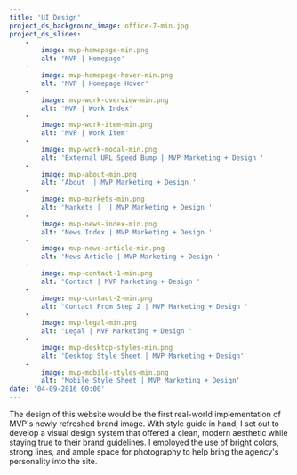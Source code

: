 ```yaml
---
title: 'UI Design'
project_ds_background_image: office-7-min.jpg
project_ds_slides:
    -
        image: mvp-homepage-min.png
        alt: 'MVP | Homepage'
    -
        image: mvp-homepage-hover-min.png
        alt: 'MVP | Homepage Hover'
    -
        image: mvp-work-overview-min.png
        alt: 'MVP | Work Index'
    -
        image: mvp-work-item-min.png
        alt: 'MVP | Work Item'
    -
        image: mvp-work-modal-min.png
        alt: 'External URL Speed Bump | MVP Marketing + Design '
    -
        image: mvp-about-min.png
        alt: 'About  | MVP Marketing + Design '
    -
        image: mvp-markets-min.png
        alt: 'Markets |  | MVP Marketing + Design '
    -
        image: mvp-news-index-min.png
        alt: 'News Index | MVP Marketing + Design '
    -
        image: mvp-news-article-min.png
        alt: 'News Article | MVP Marketing + Design '
    -
        image: mvp-contact-1-min.png
        alt: 'Contact | MVP Marketing + Design '
    -
        image: mvp-contact-2-min.png
        alt: 'Contact From Step 2 | MVP Marketing + Design '
    -
        image: mvp-legal-min.png
        alt: 'Legal | MVP Marketing + Design '
    -
        image: mvp-desktop-styles-min.png
        alt: 'Desktop Style Sheet | MVP Marketing + Design'
    -
        image: mvp-mobile-styles-min.png
        alt: 'Mobile Style Sheet | MVP Marketing + Design'
date: '04-09-2016 00:00'
---
```


The design of this website would be the first real-world implementation of MVP's newly refreshed brand image. With style guide in hand, I set out to develop a visual design system that offered a clean, modern aesthetic while staying true to their brand guidelines. I employed the use of bright colors, strong lines, and ample space for photography to help bring the agency's personality into the site.